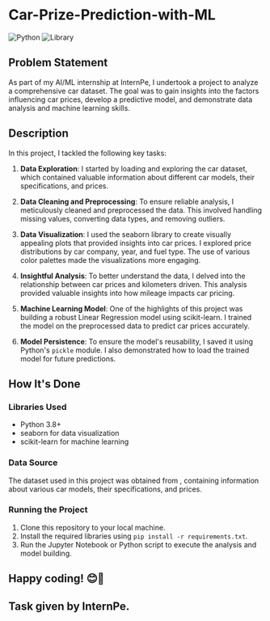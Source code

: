 # Car-Prize-Prediction-with-ML

![Python](https://img.shields.io/badge/Python-3.8%2B-blue)
![Library](https://img.shields.io/badge/Library-seaborn%2C%20scikit--learn-green)

## Problem Statement

As part of my AI/ML internship at InternPe, I undertook a project to analyze a comprehensive car dataset. The goal was to gain insights into the factors influencing car prices, develop a predictive model, and demonstrate data analysis and machine learning skills.

## Description

In this project, I tackled the following key tasks:

1. **Data Exploration**: I started by loading and exploring the car dataset, which contained valuable information about different car models, their specifications, and prices.

2. **Data Cleaning and Preprocessing**: To ensure reliable analysis, I meticulously cleaned and preprocessed the data. This involved handling missing values, converting data types, and removing outliers.

3. **Data Visualization**: I used the seaborn library to create visually appealing plots that provided insights into car prices. I explored price distributions by car company, year, and fuel type. The use of various color palettes made the visualizations more engaging.

4. **Insightful Analysis**: To better understand the data, I delved into the relationship between car prices and kilometers driven. This analysis provided valuable insights into how mileage impacts car pricing.

5. **Machine Learning Model**: One of the highlights of this project was building a robust Linear Regression model using scikit-learn. I trained the model on the preprocessed data to predict car prices accurately.

6. **Model Persistence**: To ensure the model's reusability, I saved it using Python's `pickle` module. I also demonstrated how to load the trained model for future predictions.

## How It's Done

### Libraries Used
- Python 3.8+
- seaborn for data visualization
- scikit-learn for machine learning

### Data Source
The dataset used in this project was obtained from , containing information about various car models, their specifications, and prices.

### Running the Project
1. Clone this repository to your local machine.
2. Install the required libraries using `pip install -r requirements.txt`.
3. Run the Jupyter Notebook or Python script to execute the analysis and model building.

Happy coding! 😊🚗
--
Task given by InternPe.
--
